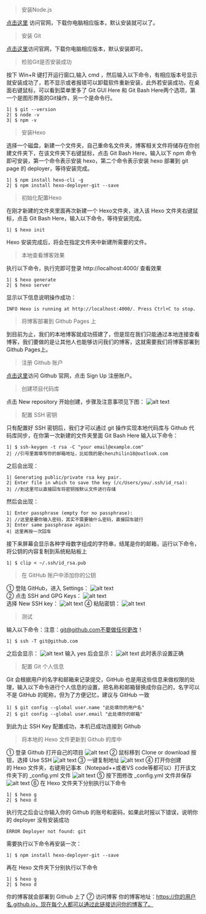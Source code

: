 > 安装Node.js

[点击这里](https://nodejs.org/zh-cn/download/)
访问官网，下载你电脑相应版本，默认安装就可以了。
> 安装 Git

[点击这里](https://git-scm.com/download/win)访问官网，下载你电脑相应版本，默认安装即可。
> 检验Git是否安装成功

按下 Win+R 键打开运行窗口,输入 cmd ，然后输入以下命令，有相应版本号显示就安装成功了，若不显示或者报错可以卸载软件重新安装，此外若安装成功，在桌面右键鼠标，可以看到菜单里多了 Git GUI Here 和 Git Bash Here两个选项，第一个是图形界面的Git操作，另一个是命令行。
```
1| $ git --version
2| $ node -v
3| $ npm -v
```
> 安装Hexo

选择一个磁盘，新建一个文件夹，自己重命名文件夹，博客相关文件将储存在你创建文件夹下，在该文件夹下右键鼠标，点击 Git Bash Here，输入以下 npm 命令即可安装，第一个命令表示安装 hexo，第二个命令表示安装 hexo 部署到 git page 的 deployer，等待安装完成。
```
1| $ npm install hexo-cli -g
2| $ npm install hexo-deployer-git --save
```
> 初始化配置Hexo

在刚才新建的文件夹里面再次新建一个 Hexo文件夹，进入该 Hexo 文件夹右键鼠标，点击 Git Bash Here，输入以下命令，等待安装完成。
```
1| $ hexo init
```
Hexo 安装完成后，将会在指定文件夹中新建所需要的文件。
> 本地查看博客效果

执行以下命令，执行完即可登录 http://localhost:4000/ 查看效果
```
1| $ hexo generate
2| $ hexo server
```
显示以下信息说明操作成功：
```
INFO Hexo is running at http://localhost:4000/. Press Ctrl+C to stop.
```
> 将博客部署到 Github Pages 上

到目前为止，我们的本地博客就成功搭建了，但是现在我们只能通过本地连接查看博客，我们要做的是让其他人也能够访问我们的博客，这就需要我们将博客部署到Github Pages上。
> 注册 Github 账户

[点击这里](https://github.com/)访问 Github 官网，点击 Sign Up 注册账户。
> 创建项目代码库

点击 New repository 开始创建，步骤及注意事项见下图：
![alt text](https://raw.githubusercontent.com/chenzhilingq/mytc/master/1.png)
> 配置 SSH 密钥

只有配置好 SSH 密钥后，我们才可以通过 git 操作实现本地代码库与 Github 代码库同步，在你第一次新建的文件夹里面 Git Bash Here 输入以下命令：
```
1| $ ssh-keygen -t rsa -C "your email@example.com"
2| //引号里面填写你的邮箱地址，比如我的是chenzhilin18@outlook.com
```
之后会出现：
```
1| Generating public/private rsa key pair.
2| Enter file in which to save the key (/c/Users/you/.ssh/id_rsa):
3| //到这里可以直接回车将密钥按默认文件进行存储
```
然后会出现：
```
1| Enter passphrase (empty for no passphrase):
2| //这里是要你输入密码，其实不需要输什么密码，直接回车就行
3| Enter same passphrase again:
4| 这里再按一次回车
```
接下来屏幕会显示各种字母数字组成的字符串，结尾是你的邮箱，运行以下命令，将公钥的内容复制到系统粘贴板上
```
1| $ clip < ~/.ssh/id_rsa.pub 
```
> 在 GitHub 账户中添加你的公钥

① 登陆 GitHub，进入 Settings：
![alt text](https://raw.githubusercontent.com/chenzhilingq/mytc/master/2.png)  
② 点击 SSH and GPG Keys：
![alt text](https://raw.githubusercontent.com/chenzhilingq/mytc/master/3.png)  
选择 New SSH key：
![alt text](https://raw.githubusercontent.com/chenzhilingq/mytc/master/4.png)
④ 粘贴密钥：
![alt text](https://raw.githubusercontent.com/chenzhilingq/mytc/master/5.png)
> 测试

输入以下命令：注意：git@github.com不要做任何更改！
```
1| $ ssh -T git@github.com
```
之后会显示：
![alt text](https://raw.githubusercontent.com/chenzhilingq/mytc/master/6.png)
输入 yes 后会显示：
![alt text](https://raw.githubusercontent.com/chenzhilingq/mytc/master/7.png)
此时表示设置正确
> 配置 Git 个人信息

Git 会根据用户的名字和邮箱来记录提交，GitHub 也是用这些信息来做权限的处理，输入以下命令进行个人信息的设置，把名称和邮箱替换成你自己的，名字可以不是 GitHub 的昵称，但为了方便记忆，建议与 GitHub 一致
```
1| $ git config --global user.name "此处填你的用户名"
2| $ git config --global user.email "此处填你的邮箱"
```
到此为止 SSH Key 配置成功，本机已成功连接到 Github
> 将本地的 Hexo 文件更新到 Github 的库中

① 登录 Github 打开自己的项目
![alt text](https://raw.githubusercontent.com/chenzhilingq/mytc/master/8.png)
② 鼠标移到 Clone or download 按钮，选择 Use SSH
![alt text](https://raw.githubusercontent.com/chenzhilingq/mytc/master/9.png)
③ 一键复制地址
![alt text](https://raw.githubusercontent.com/chenzhilingq/mytc/master/10.png)
④ 打开你创建的 Hexo 文件夹，右键用记事本（Notepad++或者VS code等都可以）打开该文件夹下的 _config.yml 文件
![alt text](https://raw.githubusercontent.com/chenzhilingq/mytc/master/11.png)
⑤ 按下图修改 _config.yml 文件并保存
![alt text](https://raw.githubusercontent.com/chenzhilingq/mytc/master/12.png)
⑥ 在 Hexo 文件夹下分别执行以下命令
```
1| $ hexo g
2| $ hexo d
```
执行完之后会让你输入你的 Github 的账号和密码，如果此时报以下错误，说明你的 deployer 没有安装成功
```
ERROR Deployer not found: git
```
需要执行以下命令再安装一次：
```
1| $ npm install hexo-deployer-git --save
```
再在 Hexo 文件夹下分别执行以下命令
```
1| $ hexo g
2| $ hexo d
```
你的博客就会部署到 Github 上了
⑦ 访问博客
你的博客地址：https://你的用户名.github.io，现在每个人都可以通过此链接访问你的博客了。
